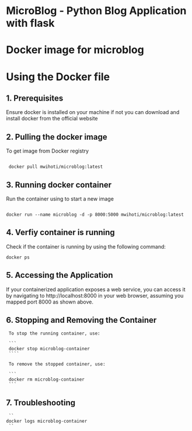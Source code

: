 # MicroBlog - Python Blog Application  with flask


# Docker image for microblog

# Using the Docker file
 ## **1. Prerequisites**

 Ensure docker is installed on your machine if not you can download and install docker from the official website

 ## **2. Pulling the docker image**
 
 To get image from Docker registry

 ```

  docker pull mwihoti/microblog:latest 
 ```

 ## **3. Running docker container**
   
 Run the container using to start a new image

 ```

 docker run --name microblog -d -p 8000:5000 mwihoti/microblog:latest
 ```

 ## **4. Verfiy container is running**
   
 Check if the container is running by using the following command:

 ```
 docker ps

 ```

 ## **5. Accessing the Application**

 If your containerized application exposes a web service, you can access it by navigating to http://localhost:8000 in your web browser, assuming you mapped port 8000 as shown above.

 ## **6. Stopping and Removing the Container**

     To stop the running container, use:

     ```
     docker stop microblog-container
     ````

     To remove the stopped container, use:
   
     ```
     docker rm microblog-container
     ```

 ## **7. Troubleshooting**

     ``
    docker logs microblog-container
     ``
